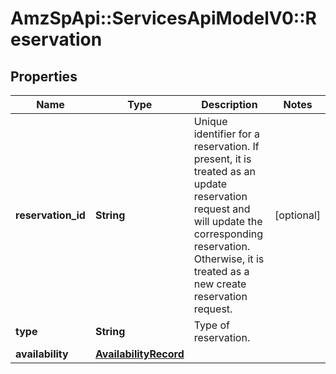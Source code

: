 # AmzSpApi::ServicesApiModelV0::Reservation

## Properties
Name | Type | Description | Notes
------------ | ------------- | ------------- | -------------
**reservation_id** | **String** | Unique identifier for a reservation. If present, it is treated as an update reservation request and will update the corresponding reservation. Otherwise, it is treated as a new create reservation request. | [optional] 
**type** | **String** | Type of reservation. | 
**availability** | [**AvailabilityRecord**](AvailabilityRecord.md) |  | 

